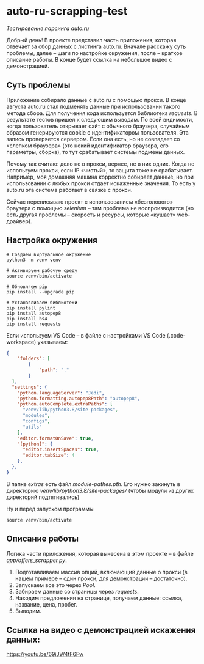 # auto-ru-scrapping-test
 *Тестирование парсинга auto.ru*
 
Добрый день! В проекте представил часть приложения, которая отвечает за сбор данных с листинга auto.ru. Вначале расскажу суть проблемы, далее – шаги по настройке окружения, после – краткое описание работы. В конце будет ссылка на небольшое видео с демонстрацией.

## Суть проблемы

Приложение собирало данные с auto.ru с помощью прокси. В конце августа auto.ru стал подменять данные при использовании такого метода сбора. Для получения кода используется библиотека *requests*. В результате тестов пришел к следующим выводам. По всей видимости, когда пользователь открывает сайт с обычного браузера, случайным образом генерируются cookie с идентификатором пользователя. Эта запись проверяется сервером. Если она есть, но не совпадает со «слепком браузера» (это некий идентификатор браузера, его параметры, сборка), то тут срабатывает системы подмены данных.

Почему так считаю: дело не в прокси, вернее, не в них одних. Когда не используем прокси, если IP «чистый», то защита тоже не срабатывает. Например, моя домашняя машина корректно собирает данные, но при использовании с любых прокси отдает искаженные значения. То есть у auto.ru эта система работает в связке с прокси.

Сейчас переписываю проект с использованием «безголового» браузера с помощью *selenium* – там проблема не воспроизводится (но есть другая проблемы – скорость и ресурсы, которые «кушает» web-драйвер).

## Настройка окружения

```console
# Создаем виртуальное окружение
python3 -m venv venv

# Активируем рабочую среду
source venv/bin/activate

# Обновляем pip
pip install --upgrade pip

# Устанавливаем библиотеки
pip install pylint
pip install autopep8
pip install bs4
pip install requests
```
Если используем VS Code – в файле с настройками VS Code (.code-workspace) указываем:

```json
{
	"folders": [
		{
			"path": "."
		}
  ],
  "settings": {
    "python.languageServer": "Jedi",
    "python.formatting.autopep8Path": "autopep8",
    "python.autoComplete.extraPaths": [
      "venv/lib/python3.8/site-packages",
      "modules",
      "configs",
      "utils"
    ],
    "editor.formatOnSave": true,
    "[python]": {
      "editor.insertSpaces": true,
      "editor.tabSize": 4
    },
  },
}
```

В папке *extras* есть файл *module-pathes.pth*. Его нужно закинуть в директорию *venv/lib/python3.8/site-packages/* (чтобы модули из других директорий подтягивались)

Ну и перед запуском программы
```console
source venv/bin/activate
```

## Описание работы
Логика части приложения, которая вынесена в этом проекте – в файле *app/offers_scrapper.py*.

1. Подготавливаем массив опций, включающий данные о прокси (в нашем примере – один прокси, для демонстрации – достаточно).
2. Запускаем все это через *Pool*.
3. Забираем данные со страницы через *requests*. 
4. Находим предложения на странице, получаем данные: ссылка, название, цена, пробег.
5. Выводим.

## Ссылка на видео с демонстрацией искажения данных:
https://youtu.be/69iJW4tF6Fw
